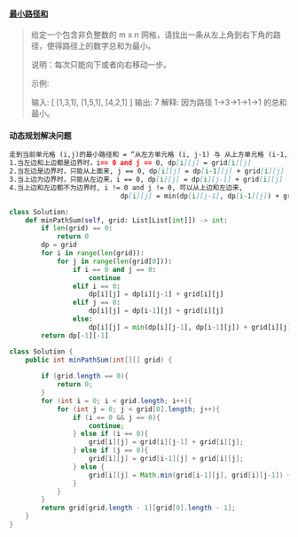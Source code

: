 #### [最小路径和](https://leetcode-cn.com/problems/minimum-path-sum/)

> 给定一个包含非负整数的 m x n 网格，请找出一条从左上角到右下角的路径，使得路径上的数字总和为最小。
>
> 说明：每次只能向下或者向右移动一步。
>
> 示例:
>
> 输入:
> [
>   [1,3,1],
>   [1,5,1],
>   [4,2,1]
> ]
> 输出: 7
> 解释: 因为路径 1→3→1→1→1 的总和最小。
>

#### 动态规划解决问题

```markdown
走到当前单元格 (i,j)的最小路径和 = “从左方单元格 (i, j-1) 与 从上方单元格 (i-1,j) 走来的 两个最小路径和中较小的 ” + 当前单元格值 grid[i][j]。具体分为以下 4种情况：
1.当左边和上边都是边界时，i== 0 and j == 0, dp[i][j] = grid[i][j]
2.当左边是边界时，只能从上面来, j == 0, dp[i][j] = dp[i-1][j] + grid[i][j]
3.当上边为边界时，只能从左边来，i == 0, dp[i][j] = dp[i][j-1] + grid[i][j]
4.当上边和左边都不为边界时, i != 0 and j != 0, 可以从上边和左边来,
							dp[i][j] = min(dp[i][j-1], dp[i-1][j]) + grid[i][j]
```



```python
class Solution:
    def minPathSum(self, grid: List[List[int]]) -> int:
        if len(grid) == 0:
            return 0
        dp = grid
        for i in range(len(grid)):
            for j in range(len(grid[0])):
                if i == 0 and j == 0:
                    continue
                elif i == 0:
                    dp[i][j] = dp[i][j-1] + grid[i][j]
                elif j == 0:
                    dp[i][j] = dp[i-1][j] + grid[i][j]
                else:
                    dp[i][j] = min(dp[i][j-1], dp[i-1][j]) + grid[i][j]
        return dp[-1][-1]
```

```java
class Solution {
    public int minPathSum(int[][] grid) {
        
        if (grid.length == 0){
            return 0;
        }
        for (int i = 0; i < grid.length; i++){
            for (int j = 0; j < grid[0].length; j++){
                if (i == 0 && j == 0){
                    continue;
                } else if (i == 0){
                    grid[i][j] = grid[i][j-1] + grid[i][j];
                } else if (j == 0){
                    grid[i][j] = grid[i-1][j] + grid[i][j]; 
                } else {
                    grid[i][j] = Math.min(grid[i-1][j], grid[i][j-1]) + grid[i][j];
                }
            }
        }
        return grid[grid.length - 1][grid[0].length - 1];
    }
}
```

